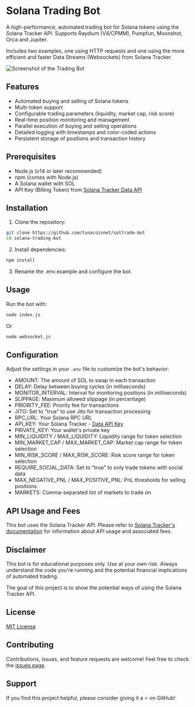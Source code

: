 # Solana Trading Bot

A high-performance, automated trading bot for Solana tokens using the Solana Tracker API.
Supports Raydium (V4/CPMM), Pumpfun, Moonshot, Orca and Jupiter.

Includes two examples, one using HTTP requests and one using the more efficient and faster Data Streams (Websockets) from Solana Tracker.

![Screenshot of the Trading Bot](https://i.gyazo.com/afb12f6c358385f133fa4b95dba3c095.png)

## Features

- Automated buying and selling of Solana tokens
- Multi-token support
- Configurable trading parameters (liquidity, market cap, risk score)
- Real-time position monitoring and management
- Parallel execution of buying and selling operations
- Detailed logging with timestamps and color-coded actions
- Persistent storage of positions and transaction history

## Prerequisites

- Node.js (v14 or later recommended)
- npm (comes with Node.js)
- A Solana wallet with SOL
- API Key (Billing Token) from [Solana Tracker Data API](https://docs.solanatracker.io)

## Installation

1. Clone the repository:
```bash
git clone https://github.com/tunacoinnet/soltrade-bot
cd solana-trading-bot
```

2. Install dependencies:
```bash
npm install
```

3. Rename the .env.example and configure the bot.

## Usage

Run the bot with:

```bash
node index.js 
```

Or

```bash
node websocket.js
```

## Configuration

Adjust the settings in your `.env` file to customize the bot's behavior:

- AMOUNT: The amount of SOL to swap in each transaction
- DELAY: Delay between buying cycles (in milliseconds)
- MONITOR_INTERVAL: Interval for monitoring positions (in milliseconds)
- SLIPPAGE: Maximum allowed slippage (in percentage)
- PRIORITY_FEE: Priority fee for transactions
- JITO: Set to "true" to use Jito for transaction processing
- RPC_URL: Your Solana RPC URL
- API_KEY: Your Solana Tracker - [Data API Key](https://www.solanatracker.io/data-api)
- PRIVATE_KEY: Your wallet's private key
- MIN_LIQUIDITY / MAX_LIQUIDITY: Liquidity range for token selection
- MIN_MARKET_CAP / MAX_MARKET_CAP: Market cap range for token selection
- MIN_RISK_SCORE / MAX_RISK_SCORE: Risk score range for token selection
- REQUIRE_SOCIAL_DATA: Set to "true" to only trade tokens with social data
- MAX_NEGATIVE_PNL / MAX_POSITIVE_PNL: PnL thresholds for selling positions
- MARKETS: Comma-separated list of markets to trade on

## API Usage and Fees

This bot uses the Solana Tracker API. Please refer to [Solana Tracker's documentation](https://docs.solanatracker.io) for information about API usage and associated fees.

## Disclaimer

This bot is for educational purposes only. Use at your own risk. Always understand the code you're running and the potential financial implications of automated trading.

The goal of this project is to show the potential ways of using the Solana Tracker API.

## License

[MIT License](LICENSE)

## Contributing

Contributions, issues, and feature requests are welcome! Feel free to check the [issues page](https://github.com/tunacoinnet/solana-trading-bot/issues).

## Support

If you find this project helpful, please consider giving it a ⭐️ on GitHub!
